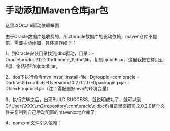 # 手动添加Maven仓库jar包

这里以Orcale驱动依赖举例

由于Oracle数据库是收费的，所以oracle数据库的驱动依赖，maven仓库不提供，需要手动添加，具体操作如下：

1、到Oracle安装目录找到jdbc驱动，目录：\-Oracle\\product\\12.2.0\\dbhome\_1\\jdbc\\lib，复制ojdbc6.jar，这里我把它拷贝到F盘.  全路径F:\\ojdbc6.jar。

2、dos下执行命令mvn install:install\-file \-DgroupId=com.oracle \-DartifactId=ojdbc6 \-Dversion=10.2.0.2.0 \-Dpackaging=jar \-Dfile=F:\\ojdbc6.jar（注：得配置好mvn的环境变量）

3、执行完毕之后，出现BUILD SUCCESS，就说明成功了，就可以到C:\\Users\\XXX\\.m2\\repository\\com\\oracle\\ojdbc6\\目录里面把10.2.0.2.0整个文件夹复制到自己手动配置的maven本地仓库了。

4、pom.xml文件引入依赖：
